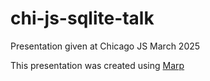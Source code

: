 # chi-js-sqlite-talk
Presentation given at Chicago JS March 2025

This presentation was created using [Marp](https://marp.app/)